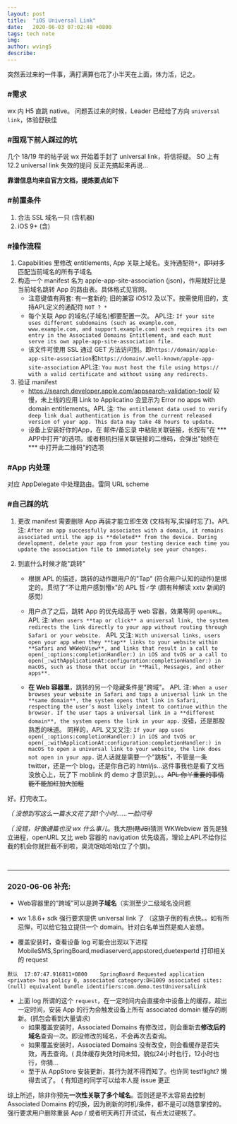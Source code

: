 ```yaml
---
layout: post
title:  "iOS Universal Link"
date:   2020-06-03 07:02:48 +0800
tags: tech note
img: 
author: wving5
describe: 
---
```


突然丢过来的一件事，满打满算也花了小半天在上面，体力活，记之。

### #需求

wx 内 H5 直跳 native。 问题丢过来的时候，Leader 已经给了方向 `universal link`，体验舒肤佳

### #围观下前人踩过的坑
几个 18/19 年的帖子说 wx 开始着手封了 universal link，将信将疑。
SO 上有12.2 universal link 失效的提问
反正先搞起来再说...


**靠谱信息均来自官方文档，提炼要点如下**

### #前置条件
1. 合法 SSL 域名一只 (含机器)
2. iOS 9+ (含)

### #操作流程
1. Capabilities 里修改 entitlements, App 关联上域名。支持通配符`*`，~~即1对多~~ 匹配当前域名的所有子域名
2. 构造一个 manifest 名为 apple-app-site-association (json)，作用就好比是当前域名跳转 App 的路由表。具体格式见官网。 
	* 注意键值有两套: 有一套新的; 旧的兼容 iOS12 及以下。按需使用旧的，支持APL定义的通配符 `NOT ? *`
	* 每个关联 App 的域名(子域名)都要配置一次。 APL注: ````If your site uses different subdomains (such as example.com, www.example.com, and support.example.com) each requires its own entry in the Associated Domains Entitlement, and each must serve its own apple-app-site-association file.````
	* 该文件可使用 SSL 通过 GET 方法访问到。即`https://domain/apple-app-site-association`和`https://domain/.well-known/apple-app-site-association` APL注: `You must host the file using https:// with a valid certificate and without using any redirects.`
3. 验证 manifest
	* https://search.developer.apple.com/appsearch-validation-tool/ 较慢，未上线的应用 Link to Applicatino 会显示为 Error no apps with domain entitlements。APL 注: `The entitlement data used to verify deep link dual authentication is from the current released version of your app. This data may take 48 hours to update.`
	* 设备上安装好你的App，在 邮件/备忘录 中粘贴关联链接，长按有"在 \*\*\* APP中打开"的选项。或者相机扫描关联链接的二维码，会弹出"始终在 \*\*\* 中打开此二维码"的选项

### #App 内处理
对应 AppDelegate 中处理路由。雷同 URL scheme

### #自己踩的坑
1. 更改 manifest 需要删除 App 再装才能立即生效 (文档有写,实操时忘了)。APL 注: 
`After an app successfully associates with a domain, it remains associated until the app is **deleted** from the device. During development, delete your app from your testing device each time you update the association file to immediately see your changes.`

2. 到底什么时候才能"跳转"
	* 根据 APL 的描述，跳转的动作跟用户的"Tap" (符合用户认知的动作)是绑定的。贯彻了"不让用户感到懵x"的 APL 哲♂学 (颇有种解读 xxtv 新闻的感觉)
	* 用户点了之后，跳转 App 的优先级高于 web 容器，效果等同 `openURL`。 
	APL 注: 
	`When users **tap or click** a universal link, the system redirects the link directly to your app without routing through Safari or your website. `
	APL 又注: 
	`With universal links, users open your app when they **tap** links to your website within **Safari and WKWebView**, and links that result in a call to open(_:options:completionHandler:) in iOS and tvOS or a call to open(_:withApplicationAt:configuration:completionHandler:) in macOS, such as those that occur in **Mail, Messages, and other apps**.`

	* **在 Web 容器里**，跳转的另一个隐藏条件是"跨域"。
	APL 注: 
	`When a user browses your website in Safari and taps a universal link in the **same domain**, the system opens that link in Safari, respecting the user’s most likely intent to continue within the browser. If the user taps a universal link in a **different domain**, the system opens the link in your app.` 没错，还是那股熟悉的味道。
	同样的，APL 又又又注: `If your app uses open(_:options:completionHandler:) in iOS and tvOS or open(_:withApplicationAt:configuration:completionHandler:) in macOS to open a universal link to your website, the link does not open in your app.`
	说人话就是需要一个"跳板"，不管是一条 twitter，还是一个 blog，还是你自己的 html/js...这件事我也是看了文档没放心上，玩了下 moblink 的 demo 才意识到。。。~~APL 你丫重要的事情能不能加红加大加粗~~

好。打完收工。 

*（ 没想到写这么一篇水文花了我1个小时......一脸问号*

*（ 没错，好像通篇也没 wx 什么事儿*。我大胆~~(瞎JB)~~猜测 WKWebview 首先是独立进程，openURL 又比 web 容器的 navigation 优先级高，理论上APL不给你拦截的机会你就拦截不到啦，臭流氓哈哈哈(立了个旗)。

<br/>

----

### 2020-06-06 补充:

* Web容器里的“跨域”可以是跨**子域名**（实测至少二级域名没问题

* wx 1.8.6+ sdk 强行要求提供 universal link 了 （这旗子倒的有点快。。如有所忌惮，可以给它独立提供一个 domain。针对白名单当然是痴人妄想。

* 覆盖安装时，查看设备 log 可能会出现以下进程 MobileSMS,SpringBoard,mediaserverd,appstored,duetexpertd 打印相关的 request 
````
默认	17:07:47.916811+0800	SpringBoard	Requested application <private> has policy 0, associated category:DH1009 associated sites:(null) equivalent bundle identifiers:com.demo.testUniversalLink
````
* 上面 log 所谓的这个 `request`，在一定时间内会直接命中设备上的缓存。超出一定时间，安装 App 的行为会触发设备上所有 associated domain 缓存的刷新。(抓包会看到大量请求)
	* 如果覆盖安装时，Associated Domains 有修改过，则会重新去**修改后的域名**查询一次。即没修改的域名，不会再次去查询。
	* 如果覆盖安装时，Associated Domains 没有改变，则会看缓存是否失效，再去查询。( 具体缓存失效时间未知，貌似24小时也行，12小时也行，你猜...
	* 至于从 AppStore 安装更新，其行为就不得而知了。也许同 testflight? 懒得去试了。 ( 有知道的同学可以给本人提 issue 更正

综上所述，除非你预先**一次性关联了多个域名**。否则还是不太容易去控制 Associated Domains 的切换，因为刷新的时机/条件，都不是可以随意掌控的。强行要求用户删除重装 App / 或者明天再打开试试，有点太过硬核了。
